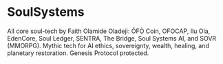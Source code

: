 # SoulSystems
All core soul-tech by Faith Olamide Oladeji: ÔFỌ̀ Coin, OFOCAP, Ilu Ola, EdenCore, Soul Ledger, SENTRA, The Bridge, Soul Systems AI, and SOVR (MMORPG). Mythic tech for AI ethics, sovereignty, wealth, healing, and planetary restoration. Genesis Protocol protected.
